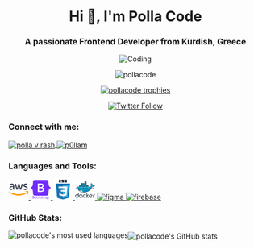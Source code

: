<h1 align="center">Hi 👋, I'm Polla Code</h1>
<h3 align="center">A passionate Frontend Developer from Kurdish, Greece</h3>

<div align="center">
    <img src="https://camo.githubusercontent.com/2366b34bb903c09617990fb5fff4622f3e941349e846ddb7e73df872a9d21233/68747470733a2f2f63646e2e6472696262626c652e636f6d2f75736572732f3733303730332f73637265656e73686f74732f363538313234332f6176656e746f2e676966" alt="Coding" width="400">
</div>

<p align="center">
    <img src="https://komarev.com/ghpvc/?username=pollacode&label=Profile%20views&color=0e75b6&style=flat" alt="pollacode" />
</p>

<p align="center">
    <a href="https://github.com/ryo-ma/github-profile-trophy">
        <img src="https://github-profile-trophy.vercel.app/?username=pollacode" alt="pollacode trophies" />
    </a>
</p>

<p align="center">
    <a href="https://twitter.com/" target="_blank">
        <img src="https://img.shields.io/twitter/follow/?logo=twitter&style=for-the-badge" alt="Twitter Follow" />
    </a>
</p>

<h3>Connect with me:</h3>
<p>
    <a href="https://fb.com/polla v rash" target="_blank">
        <img align="center" src="https://raw.githubusercontent.com/rahuldkjain/github-profile-readme-generator/master/src/images/icons/Social/facebook.svg" alt="polla v rash" height="30" width="40" />
    </a>
    <a href="https://instagram.com/p0llam" target="_blank">
        <img align="center" src="https://raw.githubusercontent.com/rahuldkjain/github-profile-readme-generator/master/src/images/icons/Social/instagram.svg" alt="p0llam" height="30" width="40" />
    </a>
</p>

<h3>Languages and Tools:</h3>
<p>
    <a href="https://aws.amazon.com" target="_blank" rel="noreferrer">
        <img src="https://raw.githubusercontent.com/devicons/devicon/master/icons/amazonwebservices/amazonwebservices-original-wordmark.svg" alt="aws" width="40" height="40"/>
    </a>
    <a href="https://getbootstrap.com" target="_blank" rel="noreferrer">
        <img src="https://raw.githubusercontent.com/devicons/devicon/master/icons/bootstrap/bootstrap-plain-wordmark.svg" alt="bootstrap" width="40" height="40"/>
    </a>
    <a href="https://www.w3schools.com/css/" target="_blank" rel="noreferrer">
        <img src="https://raw.githubusercontent.com/devicons/devicon/master/icons/css3/css3-original-wordmark.svg" alt="css3" width="40" height="40"/>
    </a>
    <a href="https://www.docker.com/" target="_blank" rel="noreferrer">
        <img src="https://raw.githubusercontent.com/devicons/devicon/master/icons/docker/docker-original-wordmark.svg" alt="docker" width="40" height="40"/>
    </a>
    <a href="https://www.figma.com/" target="_blank" rel="noreferrer">
        <img src="https://www.vectorlogo.zone/logos/figma/figma-icon.svg" alt="figma" width="40" height="40"/>
    </a>
    <a href="https://firebase.google.com/" target="_blank" rel="noreferrer">
        <img src="https://www.vectorlogo.zone/logos/firebase/firebase-icon.svg" alt="firebase" width="40" height="40"/>
    </a>
    <!-- Add more icons as needed -->
</p>

<h3>GitHub Stats:</h3>
<p>
    <img align="left" src="https://github-readme-stats.vercel.app/api/top-langs?username=pollacode&show_icons=true&locale=en&layout=compact" alt="pollacode's most used languages" />
</p>

<p>
    <img align="center" src="https://github-readme-stats.vercel.app/api?username=pollacode&show_icons=true&locale=en" alt="pollacode's GitHub stats" />
</p>

